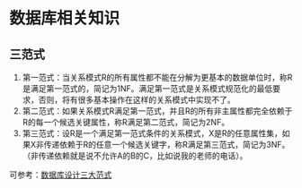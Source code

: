 # 数据库相关知识

## 三范式
1. 第一范式：当关系模式R的所有属性都不能在分解为更基本的数据单位时，称R是满足第一范式的，简记为1NF。满足第一范式是关系模式规范化的最低要求，否则，将有很多基本操作在这样的关系模式中实现不了。
2. 第二范式：如果关系模式R满足第一范式，并且R的所有非主属性都完全依赖于R的每一个候选关键属性，称R满足第二范式，简记为2NF。
3. 第三范式：设R是一个满足第一范式条件的关系模式，X是R的任意属性集，如果X非传递依赖于R的任意一个候选关键字，称R满足第三范式，简记为3NF。（非传递依赖就是说不允许A的B的C，比如说我的老师的电话）。

可参考：[数据库设计三大范式](https://www.cnblogs.com/knowledgesea/p/3667395.html)